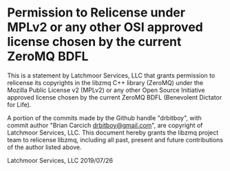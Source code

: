 # Permission to Relicense under MPLv2 or any other OSI approved license chosen by the current ZeroMQ BDFL

This is a statement by Latchmoor Services, LLC
that grants permission to relicense its copyrights in the libzmq C++
library (ZeroMQ) under the Mozilla Public License v2 (MPLv2) or any other 
Open Source Initiative approved license chosen by the current ZeroMQ 
BDFL (Benevolent Dictator for Life).

A portion of the commits made by the Github handle "drbitboy", with
commit author "Brian Carcich <drbitboy@gmail.com>", are copyright of Latchmoor
Services, LLC.
This document hereby grants the libzmq project team to relicense libzmq, 
including all past, present and future contributions of the author listed above.

Latchmoor Services, LLC
2019/07/26
